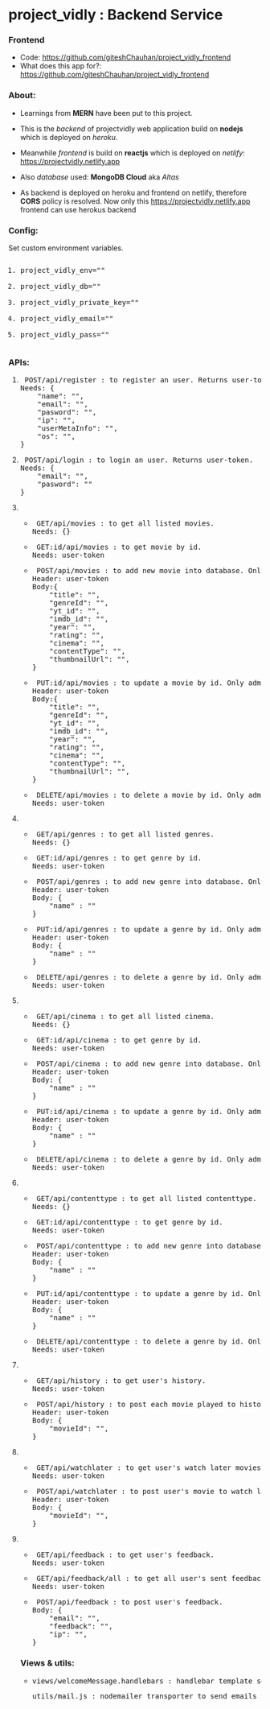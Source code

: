 <h1>project_vidly : Backend Service</h1>

<h3>Frontend</h3>

- Code: https://github.com/giteshChauhan/project_vidly_frontend
- What does this app for?: https://github.com/giteshChauhan/project_vidly_frontend

<h3>About:</h3>

- Learnings from <b>MERN</b> have been put to this project.

- This is the <i>backend</i> of projectvidly web application build on <b>nodejs</b> which is deployed on <i>heroku</i>.

- Meanwhile <i>frontend</i> is build on <b>reactjs</b> which is deployed on <i>netlify</i>: https://projectvidly.netlify.app

- Also <i>database</i> used: <b>MongoDB Cloud</b> aka <i>Altas</i>

- As backend is deployed on heroku and frontend on netlify, therefore <b>CORS</b> policy is resolved. Now only
  this https://projectvidly.netlify.app frontend can use herokus backend

<h3>Config:</h3>Set custom environment variables.
<pre><ol><li>project_vidly_env=""</li>
<li>project_vidly_db=""</li>
<li>project_vidly_private_key=""</li>
<li>project_vidly_email=""</li>
<li>project_vidly_pass=""</li></ol></pre>
<h3>APIs:</h3>

<ol>
<li><pre> POST/api/register : to register an user. Returns user-token.
Needs: {
    "name": "",
    "email": "",
    "pasword": "",
    "ip": "",
    "userMetaInfo": "",
    "os": "",
}</pre></li>
<li><pre> POST/api/login : to login an user. Returns user-token.
Needs: {
    "email": "",
    "pasword": ""
}</pre></li>

<li><ul>
<li><pre> GET/api/movies : to get all listed movies.
Needs: {}</pre></li>
<li><pre> GET:id/api/movies : to get movie by id.
Needs: user-token</pre></li>
<li><pre> POST/api/movies : to add new movie into database. Only admins can access.
Header: user-token
Body:{
    "title": "",
    "genreId": "",
    "yt_id": "",
    "imdb_id": "",
    "year": "",
    "rating": "",
    "cinema": "",
    "contentType": "",
    "thumbnailUrl": "",
} </pre></li>
<li><pre> PUT:id/api/movies : to update a movie by id. Only admins can access.
Header: user-token
Body:{
    "title": "",
    "genreId": "",
    "yt_id": "",
    "imdb_id": "",
    "year": "",
    "rating": "",
    "cinema": "",
    "contentType": "",
    "thumbnailUrl": "",
}</pre></li>
<li><pre> DELETE/api/movies : to delete a movie by id. Only admins can access.
Needs: user-token</pre></li>
</ul></li>

<li><ul>
<li><pre> GET/api/genres : to get all listed genres.
Needs: {}</pre></li>
<li><pre> GET:id/api/genres : to get genre by id.
Needs: user-token</pre></li>
<li><pre> POST/api/genres : to add new genre into database. Only admins can access.
Header: user-token
Body: {
    "name" : ""
}</pre></li>
<li><pre> PUT:id/api/genres : to update a genre by id. Only admins can access.
Header: user-token
Body: {
    "name" : ""
}</pre></li>
<li><pre> DELETE/api/genres : to delete a genre by id. Only admins can access.
Needs: user-token</pre></li>
</ul></li>

<li><ul>
<li><pre> GET/api/cinema : to get all listed cinema.
Needs: {}</pre></li>
<li><pre> GET:id/api/cinema : to get genre by id.
Needs: user-token</pre></li>
<li><pre> POST/api/cinema : to add new genre into database. Only admins can access.
Header: user-token
Body: {
    "name" : ""
}</pre></li>
<li><pre> PUT:id/api/cinema : to update a genre by id. Only admins can access.
Header: user-token
Body: {
    "name" : ""
}</pre></li>
<li><pre> DELETE/api/cinema : to delete a genre by id. Only admins can access.
Needs: user-token</pre></li>
</ul></li>

<li><ul>
<li><pre> GET/api/contenttype : to get all listed contenttype.
Needs: {}</pre></li>
<li><pre> GET:id/api/contenttype : to get genre by id.
Needs: user-token</pre></li>
<li><pre> POST/api/contenttype : to add new genre into database. Only admins can access.
Header: user-token
Body: {
    "name" : ""
}</pre></li>
<li><pre> PUT:id/api/contenttype : to update a genre by id. Only admins can access.
Header: user-token
Body: {
    "name" : ""
}</pre></li>
<li><pre> DELETE/api/contenttype : to delete a genre by id. Only admins can access.
Needs: user-token</pre></li>
</ul></li>

<li><ul>
<li><pre> GET/api/history : to get user's history.
Needs: user-token</pre></li>
<li><pre> POST/api/history : to post each movie played to history.
Header: user-token
Body: {
    "movieId": "",
}</pre></li>
</ul></li>

<li><ul>
<li><pre> GET/api/watchlater : to get user's watch later movies.
Needs: user-token</pre></li>
<li><pre> POST/api/watchlater : to post user's movie to watch later.
Header: user-token
Body: {
    "movieId": "",
}</pre></li>
</ul></li>

<li><ul>
<li><pre> GET/api/feedback : to get user's feedback.
Needs: user-token</pre></li>
<li><pre> GET/api/feedback/all : to get all user's sent feedbacks. Only admins can access.
Needs: user-token</pre></li>
<li><pre> POST/api/feedback : to post user's feedback.
Body: {
    "email": "",
    "feedback": "",
    "ip": "",
}
</ul></li>
<h3>Views & utils:</h3>
<ul>
<li><pre>views/welcomeMessage.handlebars : handlebar template sent via email when new user registers'.</pre</li>
<li><pre>utils/mail.js : nodemailer transporter to send emails to users.</pre</li>
</ul>

</ol>

